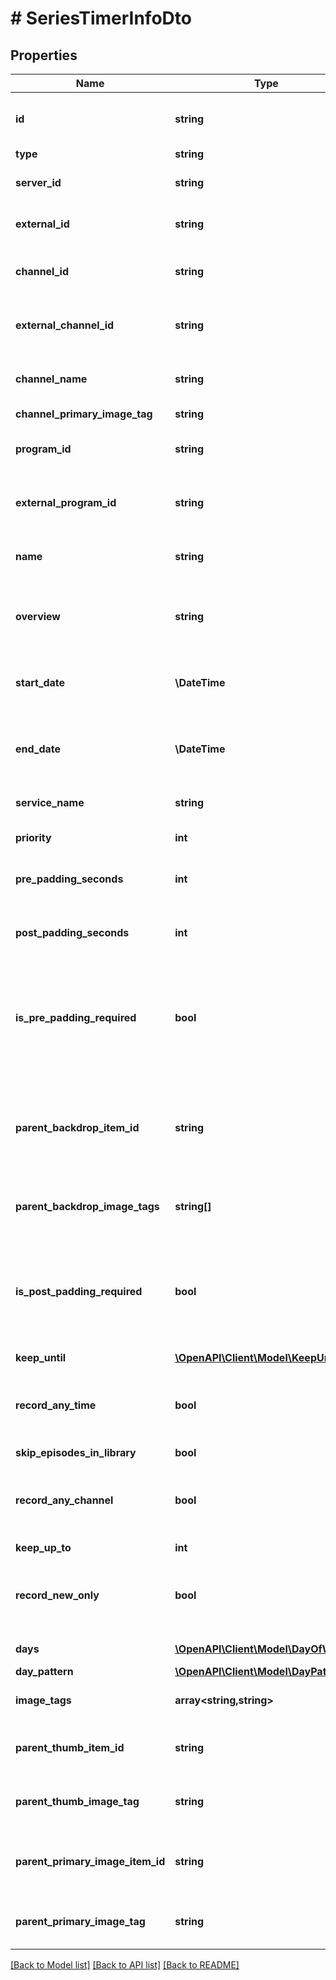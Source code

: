 # # SeriesTimerInfoDto

## Properties

Name | Type | Description | Notes
------------ | ------------- | ------------- | -------------
**id** | **string** | Gets or sets the Id of the recording. | [optional]
**type** | **string** |  | [optional]
**server_id** | **string** | Gets or sets the server identifier. | [optional]
**external_id** | **string** | Gets or sets the external identifier. | [optional]
**channel_id** | **string** | Gets or sets the channel id of the recording. | [optional]
**external_channel_id** | **string** | Gets or sets the external channel identifier. | [optional]
**channel_name** | **string** | Gets or sets the channel name of the recording. | [optional]
**channel_primary_image_tag** | **string** |  | [optional]
**program_id** | **string** | Gets or sets the program identifier. | [optional]
**external_program_id** | **string** | Gets or sets the external program identifier. | [optional]
**name** | **string** | Gets or sets the name of the recording. | [optional]
**overview** | **string** | Gets or sets the description of the recording. | [optional]
**start_date** | **\DateTime** | Gets or sets the start date of the recording, in UTC. | [optional]
**end_date** | **\DateTime** | Gets or sets the end date of the recording, in UTC. | [optional]
**service_name** | **string** | Gets or sets the name of the service. | [optional]
**priority** | **int** | Gets or sets the priority. | [optional]
**pre_padding_seconds** | **int** | Gets or sets the pre padding seconds. | [optional]
**post_padding_seconds** | **int** | Gets or sets the post padding seconds. | [optional]
**is_pre_padding_required** | **bool** | Gets or sets a value indicating whether this instance is pre padding required. | [optional]
**parent_backdrop_item_id** | **string** | Gets or sets the Id of the Parent that has a backdrop if the item does not have one. | [optional]
**parent_backdrop_image_tags** | **string[]** | Gets or sets the parent backdrop image tags. | [optional]
**is_post_padding_required** | **bool** | Gets or sets a value indicating whether this instance is post padding required. | [optional]
**keep_until** | [**\OpenAPI\Client\Model\KeepUntil**](KeepUntil.md) |  | [optional]
**record_any_time** | **bool** | Gets or sets a value indicating whether [record any time]. | [optional]
**skip_episodes_in_library** | **bool** |  | [optional]
**record_any_channel** | **bool** | Gets or sets a value indicating whether [record any channel]. | [optional]
**keep_up_to** | **int** |  | [optional]
**record_new_only** | **bool** | Gets or sets a value indicating whether [record new only]. | [optional]
**days** | [**\OpenAPI\Client\Model\DayOfWeek[]**](DayOfWeek.md) | Gets or sets the days. | [optional]
**day_pattern** | [**\OpenAPI\Client\Model\DayPattern**](DayPattern.md) |  | [optional]
**image_tags** | **array<string,string>** | Gets or sets the image tags. | [optional]
**parent_thumb_item_id** | **string** | Gets or sets the parent thumb item id. | [optional]
**parent_thumb_image_tag** | **string** | Gets or sets the parent thumb image tag. | [optional]
**parent_primary_image_item_id** | **string** | Gets or sets the parent primary image item identifier. | [optional]
**parent_primary_image_tag** | **string** | Gets or sets the parent primary image tag. | [optional]

[[Back to Model list]](../../README.md#models) [[Back to API list]](../../README.md#endpoints) [[Back to README]](../../README.md)
